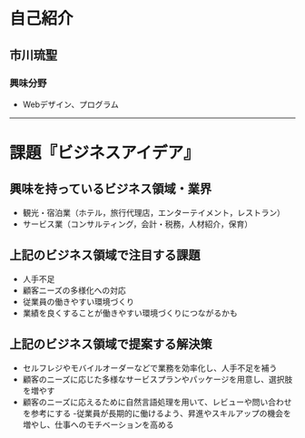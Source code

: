# 自己紹介

## 市川琉聖

### 興味分野

- Webデザイン、プログラム

* * *

# 課題『ビジネスアイデア』

## 興味を持っているビジネス領域・業界

- 観光・宿泊業（ホテル，旅行代理店，エンターテイメント，レストラン）
- サービス業（コンサルティング，会計・税務，人材紹介，保育）

## 上記のビジネス領域で注目する課題

- 人手不足
- 顧客ニーズの多様化への対応
- 従業員の働きやすい環境づくり
 - 業績を良くすることが働きやすい環境づくりにつながるかも

## 上記のビジネス領域で提案する解決策

- セルフレジやモバイルオーダーなどで業務を効率化し、人手不足を補う
- 顧客のニーズに応じた多様なサービスプランやパッケージを用意し、選択肢を増やす
 - 顧客のニーズに応えるために自然言語処理を用いて、レビューや問い合わせを参考にする
-従業員が長期的に働けるよう、昇進やスキルアップの機会を増やし、仕事へのモチベーションを高める